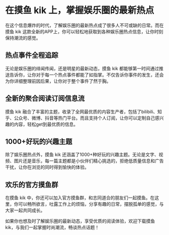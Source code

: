 # 在摸鱼 kik 上，掌握娱乐圈的最新热点

在这个信息爆炸的时代，了解娱乐圈的最新热点成了很多人不可或缺的日常。而在摸鱼 kik 这款全新的APP上，你可以轻松地获取到各种娱乐圈热点信息，让你时刻保持潮流的感觉。

## 热点事件全程追踪

无论是娱乐圈的绯闻传闻，还是明星的最新动态，摸鱼 kik 都能够第一时间通过推送告诉你，让你对于每一个热点事件都能了如指掌。不仅告诉你事件的发生，还会为你详细整理前因后果，让你对于整个事件了然于胸。

## 全新的聚合阅读订阅信息流

摸鱼 kik 融合了丰富的主题，收录了全网最优质的内容生产者，包括了bilibili、知乎、公众号、微博、抖音等热门平台。而且支持个人订阅，让你可以定制自己感兴趣的内容，轻松get到最优质的信息。

## 1000+好玩的兴趣主题

除了娱乐圈热点外，摸鱼 kik 还涵盖了1000+种好玩的兴趣主题。无论是文字、视频、图片还是音乐，每一篇主题都是小伙伴们精心挑选的，拒绝低质量信息和广告干扰，让你在浏览的同时得到愉快的体验。

## 欢乐的官方摸鱼群

在摸鱼 kik 中，你还可以加入官方摸鱼群，和志同道合的朋友们一起摸鱼。在这里，你可以畅所欲言，吐露工作上的烦恼，分享有趣的日常，摆脱孤单的感觉，与大家一起共同成长。

如果你也想及时了解娱乐圈的最新动态，享受优质的阅读体验，欢迎下载摸鱼 kik，与我们一起掌握时尚潮流，畅谈热点话题！

